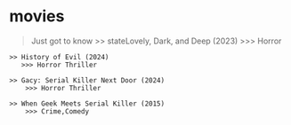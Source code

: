 # movies
> Just got to know
    >> stateLovely, Dark, and Deep (2023)
        >>> Horror
>
    >> History of Evil (2024)
       >>> Horror Thriller
>
    >> Gacy: Serial Killer Next Door (2024)
        >>> Horror Thriller
>
    >> When Geek Meets Serial Killer (2015)
        >>> Crime,Comedy
